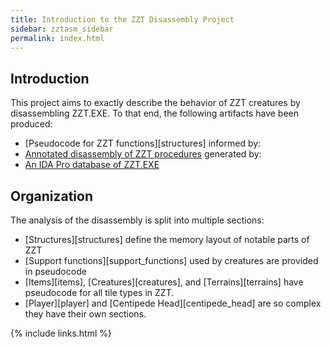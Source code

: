```yaml
---
title: Introduction to the ZZT Disassembly Project
sidebar: zztasm_sidebar
permalink: index.html
---
```



## Introduction

This project aims to exactly describe the behavior of ZZT creatures by disassembling
ZZT.EXE.  To that end, the following artifacts have been produced:

* [Pseudocode for ZZT functions][structures] informed by:
* [Annotated disassembly of ZZT procedures][Disassembly] generated by:
* [An IDA Pro database of ZZT.EXE][Database]

[Disassembly]: https://github.com/cknave/zztasm/tree/master/asm
[Database]: https://raw.githubusercontent.com/cknave/zztasm/master/ida/zzt.idc


## Organization

The analysis of the disassembly is split into multiple sections:

* [Structures][structures] define the memory layout of notable parts of ZZT
* [Support functions][support_functions] used by creatures are provided in pseudocode
* [Items][items], [Creatures][creatures], and [Terrains][terrains] have pseudocode for all tile
  types in ZZT.
* [Player][player] and [Centipede Head][centipede_head] are so complex they have their own
  sections.

{% include links.html %}
